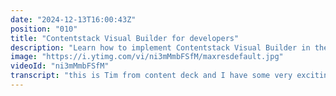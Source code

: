 ```yaml
---
date: "2024-12-13T16:00:43Z"
position: "010"
title: "Contentstack Visual Builder for developers"
description: "Learn how to implement Contentstack Visual Builder in the most minimal way possible. This video dives into the creating the code that makes it all work in Next.js.\n\nLearn more in our academy: https://contentstack.com/academy\nTalk to us on Discord: https://community.contentstack.com/\nTry Contentstack for free: https://www.contentstack.com/try-for-free"
image: "https://i.ytimg.com/vi/ni3mMmbFSfM/maxresdefault.jpg"
videoId: "ni3mMmbFSfM"
transcript: "this is Tim from content deck and I have some very exciting stuff to show you today so we just released in general availability visual building and so we showed a demo at content con a few weeks ago but now everybody can use it so me loving being you know patient zero I took the stuff put it on my personal site and I'm going to show you now and so we'll do a quick demo of how I've implemented it all the features we have or at least the basics I want to show today and then we'll go into the code and I'll show you the minimum amount of code that you need to get this [Music] going so as you can see this is my personal site I've added a little bar here that says okay I'm in preview mode so this is a version of the site that has preview mode and so let's see what we see on the screen here so especially let's start here right so I have the pages are stuff or our system knows about I have videos live streams all those kind of things because it just finds the links in my website essentially and there's some blog post of course now we're on the homepage so let's stay there you can see here there's actually an entry selector if I had personalization turn on for this page my personalized variance of this page would be here so I could make a page for marketers or a page for people who like fuggs I can actually edit those directly here um then we have the panel on the site and the website itself and you can see our cursor changes so when I now um well let's have a look at what this panel does right I have my title my URL SEO is like a group field and so I have like my description my image and then I have my components and those are like our you know modular blocks so I can add a block here choose one or I can move them around maybe this wasn't the smartest move but there you go we moved it around this is not exactly what we want to do for life site but that works like that but of course you can also just click here and now it knows hey this is the hero component on that page and that just opened here so of course I can you know try U whatever type that here and you see it on the screen but you can of course all also do it like this it's some actual live editing like if I don't like relations but you know what maybe we do this I can start typing and it works and so there's like subc components here so this is a CTA it opens its own thing can move it to the right like there's a bunch of stuff here that makes this so easy to use and if I now wanted to go back to my hero I could click out and click again but I can also say well let's click here and see hey what do I have above this because then it opens the form as well right now this is my hero and then here I can click my components I get all my components and so there's all these extra fun features like this one this is a rich text field so when I hit edit I get my rich text or I can do it on the side of course um I can also say you know how about I add a comment for my colleague and say fix this with AI please right and so the next person you know who comes here can see the comment deal with it right so um this is a date for a conference talk that I'm doing in the future and then when I hit edit it actually gives me a date picker how cool is that right so there's all these really interesting thing like for example these are my latest blog posts right so this is a component that has latest articles and I buil like a query field that says okay give me only three um what else do I have I have a design field that says you know what let's feature the first one well and then my components understand oh I can feature the first one that's pretty cool or I can make it like a smaller list and I can put it in the two column components so these are my components that understand these properties it's not like a visual Builder give you HTML it just understands your props and shows you live and so what's super interesting here is these things are things on their own they actually exist as articles around right so when I click on this title for example it actually opens that that article on the site and I can change all the things but like if this is a 7-minute read I can just actually I can make that an 8 minute read and it updates that article that's not what we're editing now because this is the homepage so it understands so you can stay in context and let's just fix this because it's actually seven minute read and so it understands where things come from and that makes this super super cool right so how about let's you know add after this another hero because why not right so it now actually added another hero and it somehow magically took this image but nothing else that's all good um let's just add another image because this is actually connected to cloudinary um because this is like you know a platform that connects to multiple things so let's go to my website folder here and cloudinary and find um let's let's see what do we have let's let's add this one and so this is me on stage right so let's start typing Tim on stage and in my props oh this is actually a subtitle that's fine um I I can set what tag I want for SEO this is my personal component so anyone can do whatever they want here and so this is fues Amsterdam I believe in 2020 I don't know whatever this is cool and here I can say you know what this is a header one and so um again I have my little design here so I can say you know what put it on the right in in this case probably not because I'm on the right I can make it smaller though and this is all just set up in my system here and so um let's see what else do I have I can add a CTA and say uh more talks and I can just go to speaking and I'll link to self of course this can also be a link field specifically so it's a picker I just chose not to implement it that way and so I just added something new and it looks really good and it just works and so now that we've seen this oh wait I have a little triack I want to show you as you can see this is a one taker video and I'm so excited I just come up with things on the spot so how about we go and look at this content and let's change this with AI because we have something called brand kit and brand kit knows um about me because I told it who I am so I can have multiple kits currently it's mine and there's also multiple brand voices and this one is Tim's voice like super opinionated like I added the knowledge fold and so it has all my blog posts and it knows about what I like to write about like um how headless is supposed to work all that kind of stuff and so um how about for this little text here let's change the tone to persuasive I don't know what this will be but it has you know my data it knows about me so let's see what this ISS dive into the tech world with my YouTube channel dive into the tech world with me for me it's it's a little blah blah when it terms in in terms of AI right so how about we brainstorm a little bit and say why don't we rewrite this a little bit because um is to much blabber AI um Bots always right please adjust let's see what it does for us and so this is taking into account my brand content explore the realm of Technology it's kind of okay but it's it's probably it's a little buzzworthy right but how about for now let let's accept for now and so we've just used this and of course um this AI system does a bunch of other stuff you can actually optimize for SEO change the length brain storm but it can also create you other things and so it can create you a headline based on whatever this field is so this is a very interesting way to use Ai and um please don't take this as this is what AI does in content stack we do a lot more and a bunch of videos on that are coming anyways I think it's time to look at some of the code behind this because actually you know what it's not that hard to set up this one is a little bit more involved because I'm getting data from different places and I'm using some specific stuff I like so let's take into account a different code base that's actually a lot simpler this is a next js14 codebase with app directory and this is the minimum amount that you need to get working what you just saw so we need two packages the delivery SDK and the live preview utils so I just have a Content stack file and there's only three things in this so we're making our stack this is the delivery SDK you give it API key delivery token environment all the if you know content stack you know what this is and so this is our live preview we're enabling it through our environment variables and so we are enabling all the things we want on our stack then we have a function to initialize the live preview and this is a function here because we want to call this only on the client site not on the server so I've added a few more things you don't potentially need them however what you do know need is well let's enable it and say mode is Builder you can also do mode is preview so now it's essentially just live preview on the site and if I put it to Builder you actually can also do visual building So based on that mode selector our live preview knows what to do so we have to give it our stack a few details and off you go and then there's the final function here that actually calls the page for the URL right so we're calling a page where the URL is actually whatever we give it in this case slash then it finds a page and so there's one extra thing that makes all this work with visual building is this so we have a UIL in our content stag SDK that's called add editable tags and what this does it adds metadata to every field that you can add to your HTML and then our live preview knows exactly what you're editing and so let me show you that now um so the way we do everything be and I'll I'll explain the base before we go into hey how that live editing thing works um we actually have a state for the page normally you wouldn't do this if you just render something right but we want to keep setting the state of the page multiple times on every time you edit something right so when I go here and actually I edit this it now actually um sends a request that says hey Tim was editing something but it's not saved yet and so even if there's a bunch of rules of if I'm allowed to do this they those don't hit yet because I haven't clicked save and that's how this thing works like the moment we turn on visual preview in here and turn this to um enable true enable true it will um actually have a bunch of metadata um in inside these calls that it knows oh now query it from a different place so this is our preview you know database thing and so every entry change you do it gets that content again and then it sets the page every time and in react when something changes it's reactive right so it will update your stuff now that we have the live preview and on Entry change we get data every time now let's render it so this is our HTML and if you know jsx or TSX people know this stuff if you want to have a description on the page you render the description or the title stuff like that so there's the one extra thing and this is that metadata thing right so when we actually um say well if preview is on let's add this editable tags and what you get actually is on the page there will be a dollar object and that dollar object has metadata properties inside of it and if you add that to your HTML our system knows when you click on that element where the data came from and let me show you what this looks like let's just go here and let's say inspect this element so when you look at this you can see that there's data cslp so content stack live preview page this is our page uid type then we have the uid of this homepage then the language then the fact that it's in components it's the first component it's a hero and then it's a title field so all this metadata allows our system to know when I click on this that it focuses this title and when I change this that it all updates and so there's like a lovely easy to add Connection in your code to make all this work and the only thing you have to do is like if this thing exists so I turn on that function well then add this to my HTML and off you go and there there's a few extra things you can do like for example if you don't have any components we have like a visual building empty block parent class if we add that and you don't have any components there's a little button that says add some components those are Little Helpers that we add and so we also have to say to the the wrapper of all components and in this this code base I didn't call it components but blocks after modular blocks that are that is actually our feature for that um so it knows okay this is the wrapper for all the blocks and then each block will have block zero block one blog too so it knows exactly what you're editing in the data anyways um that's about it there's not much here like this is a bunch of HTML with some for loops and some you know metad dat edit then this is probably you know what 10 lines of code this whole thing with you know creating this stack setting up live preview and getting a page 56 lines this is not a lot of stuff to make this happen right to make it work and so um I'm super excited about all this stuff especially on how it integrates because content stack is now a platform it's not just a CMS this is hosted on content stack launch um we are doing a bunch of automation related things from contents that automate that fill up my data for my YouTube talks or my YouTube videos I haven't shown you that that's for later um we have the personalization I'll show you that later as well so there's all these extra things and there's even something like a developer Hub so I can make my own project code that is specific to my stack anyways I'm happy coding feel free to reach out to me personally or come to our Discord Link in the description go to our Academy there's lots of learning like visual learning on all this as well so go there also the link and that's it happy coding cheers"
---
```


